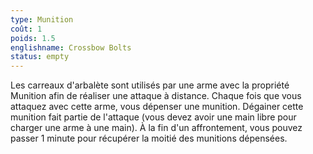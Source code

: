 ```yaml
---
type: Munition
coût: 1
poids: 1.5
englishname: Crossbow Bolts
status: empty
---
```

Les carreaux d'arbalète sont utilisés par une arme avec la propriété Munition afin de réaliser une attaque à distance. Chaque fois que vous attaquez avec cette arme, vous dépenser une munition. Dégainer cette munition fait partie de l'attaque (vous devez avoir une main libre pour charger une arme à une main). À la fin d'un affrontement, vous pouvez passer 1 minute pour récupérer la moitié des munitions dépensées.